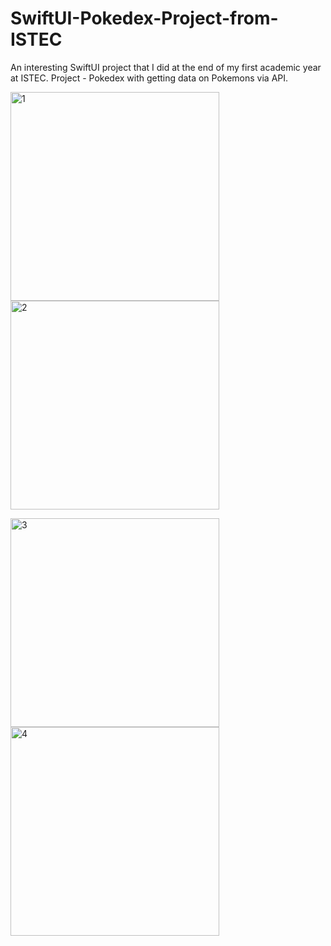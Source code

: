 # SwiftUI-Pokedex-Project-from-ISTEC

An interesting SwiftUI project that I did at the end of my first academic year at ISTEC.
Project - Pokedex with getting data on Pokemons via API.

<img width="334" alt="1" src="https://user-images.githubusercontent.com/107763268/202436233-8dc245d7-46ca-4048-8d5c-ab9829df1f98.png">      <img width="334" alt="2" src="https://user-images.githubusercontent.com/107763268/202436241-866f2708-4355-442e-8c57-a749ed646feb.png">

<img width="334" alt="3" src="https://user-images.githubusercontent.com/107763268/202436250-016d596d-0bc7-45b1-b3ef-c060ab7f4426.png">      <img width="334" alt="4" src="https://user-images.githubusercontent.com/107763268/202436254-6789ee88-94de-4c2a-b49c-9487af58ae0f.png">
